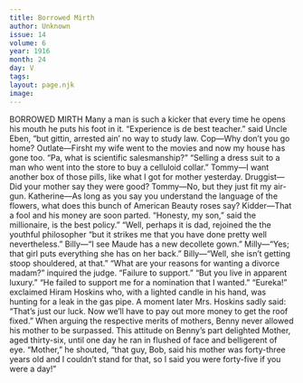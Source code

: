 ```yaml
---
title: Borrowed Mirth
author: Unknown
issue: 14
volume: 6
year: 1916
month: 24
day: V
tags:
layout: page.njk
image:
---
```

BORROWED MIRTH      Many a man is such a kicker that every time he opens his mouth he puts his foot in it.       “Experience is de best teacher.” said Uncle Eben, “but gittin, arrested ain’ no way to study law.       Cop—Why don’t you go home?   Outlate—Firsht my wife went to the movies and now my house has gone too.       “Pa, what is scientific salesmanship?”   “Selling a dress suit to a man who went into the store to buy a celluloid collar.”      Tommy—I want another box of those pills, like what I got for mother yesterday.   Druggist—Did your mother say they were good?   Tommy—No, but they just fit my air-gun.      Katherine—As long as you say you understand the language of the flowers, what does this bunch of American Beauty roses say?   Kidder—That a fool and his money are soon parted.      “Honesty, my son,” said the millionaire, is the best policy.”   “Well, perhaps it is dad, rejoined the the youthful philosopher “but it strikes me that you have done pretty well nevertheless.”      Billy—“I see Maude has a new decollete gown.”   Milly—“Yes; that girl puts everything she has on her back.”   Billy—“Well, she isn’t getting stoop shouldered, at that.”      “What are your reasons for wanting a divorce madam?” inquired the judge.    “Failure to support.”   “But you live in apparent luxury.”   “He failed to support me for a nomination that I wanted.”      “Eureka!” exclaimed Hiram Hoskins who, with a lighted candle in his hand, was hunting for a leak in the gas pipe.   A moment later Mrs. Hoskins sadly said:   “That’s just our luck. Now we’ll have to pay out more money to get the roof fixed.”      When arguing the respective merits of mothers, Benny never allowed his mother to be surpassed. This attitude on Benny’s part delighted Mother, aged thirty-six, until one day he ran in flushed of face and belligerent of eye.   “Mother,” he shouted, “that guy, Bob, said his mother was forty-three years old and I couldn’t stand for that, so I said you were forty-five if you were a day!”


